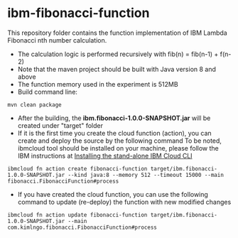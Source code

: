 # ibm-fibonacci-function
This repository folder contains the function implementation of IBM Lambda Fibonacci nth number calculation. 
* The calculation logic is performed recursively with fib(n) = fib(n-1) + f(n-2)
* Note that the maven project should be built with Java version 8 and above
* The function memory used in the experiment is 512MB
* Build command line:
```
mvn clean package
```
* After the building, the **ibm.fibonacci-1.0.0-SNAPSHOT.jar** will be created under "target" folder
* If it is the first time you create the cloud function (action), you can create and deploy the source by the following command
To be noted, ibmcloud tool should be installed on your machine, please follow the IBM instructions at [Installing the stand-alone IBM Cloud CLI](https://cloud.ibm.com/docs/cli?topic=cli-install-ibmcloud-cli)
```
ibmcloud fn action create fibonacci-function target/ibm.fibonacci-1.0.0-SNAPSHOT.jar --kind java:8 --memory 512 --timeout 15000 --main fibonacci.FibonacciFunction#process
```

* If you have created the cloud function, you can use the following command to update (re-deploy) the function with new modified changes
```
ibmcloud fn action update fibonacci-function target/ibm.fibonacci-1.0.0-SNAPSHOT.jar --main com.kimlngo.fibonacci.FibonacciFunction#process
```